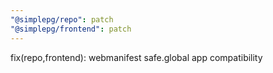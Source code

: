 ```yaml
---
"@simplepg/repo": patch
"@simplepg/frontend": patch
---
```


fix(repo,frontend): webmanifest safe.global app compatibility
